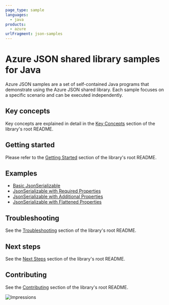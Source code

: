 ```yaml
---
page_type: sample
languages:
  - java
products:
  - azure
urlFragment: json-samples
---
```


# Azure JSON shared library samples for Java

Azure JSON samples are a set of self-contained Java programs that demonstrate using the Azure JSON shared library.
Each sample focuses on a specific scenario and can be executed independently.

## Key concepts

Key concepts are explained in detail in the [Key Concepts][sdk_readme_key_concepts] section of the library's root 
README.

## Getting started

Please refer to the [Getting Started][sdk_readme_getting_started] section of the library's root README.

## Examples

- [Basic JsonSerializable][sample_basic_json_serializable]
- [JsonSerializable with Required Properties][sample_json_serializable_with_required_properties]
- [JsonSerializable with Additional Properties][sample_json_serializable_with_additional_properties]
- [JsonSerializable with Flattened Properties][sample_json_serializable_with_flattened_properties]

## Troubleshooting

See the [Troubleshooting][sdk_readme_troubleshooting] section of the library's root README. 

## Next steps

See the [Next Steps][sdk_readme_next_steps] section of the library's root README.

## Contributing

See the [Contributing][sdk_readme_contributing] section of the library's root README.

<!-- Links -->

[sample_basic_json_serializable]: https://github.com/Azure/azure-sdk-for-java/blob/fea39b03b355703c4c209e84e8183c8bbfb75fe8/sdk/client-core/core-json/src/samples/java/io/clientcore/core/json/BasicJsonSerializable.java
[sample_json_serializable_with_required_properties]: https://github.com/Azure/azure-sdk-for-java/blob/fea39b03b355703c4c209e84e8183c8bbfb75fe8/sdk/client-core/core-json/src/samples/java/io/clientcore/core/json/RequiredPropertiesJsonSerializable.java
[sample_json_serializable_with_additional_properties]: https://github.com/Azure/azure-sdk-for-java/blob/fea39b03b355703c4c209e84e8183c8bbfb75fe8/sdk/client-core/core-json/src/samples/java/io/clientcore/core/json/AdditionalPropertiesJsonSerializable.java
[sample_json_serializable_with_flattened_properties]: https://github.com/Azure/azure-sdk-for-java/blob/fea39b03b355703c4c209e84e8183c8bbfb75fe8/sdk/client-core/core-json/src/samples/java/io/clientcore/core/json/FlattenedPropertiesJsonSerializable.java
[sdk_readme_key_concepts]: https://github.com/Azure/azure-sdk-for-java/blob/fea39b03b355703c4c209e84e8183c8bbfb75fe8/sdk/client-core/core-json/README.md#key-concepts
[sdk_readme_getting_started]: https://github.com/Azure/azure-sdk-for-java/blob/fea39b03b355703c4c209e84e8183c8bbfb75fe8/sdk/client-core/core-json/README.md#getting-started
[sdk_readme_troubleshooting]: https://github.com/Azure/azure-sdk-for-java/blob/fea39b03b355703c4c209e84e8183c8bbfb75fe8/sdk/client-core/core-json/README.md#troubleshooting
[sdk_readme_next_steps]: https://github.com/Azure/azure-sdk-for-java/blob/fea39b03b355703c4c209e84e8183c8bbfb75fe8/sdk/client-core/core-json/README.md#next-steps
[sdk_readme_contributing]: https://github.com/Azure/azure-sdk-for-java/blob/fea39b03b355703c4c209e84e8183c8bbfb75fe8/sdk/client-core/core-json/README.md#contributing

![Impressions](https://azure-sdk-impressions.azurewebsites.net/api/impressions/azure-sdk-for-java%2Fsdk%2Fcore%2Fcore-json%2Fsrc%2Fsamples%2README.png)
